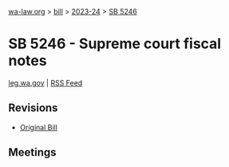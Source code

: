 [wa-law.org](/) > [bill](/bill/) > [2023-24](/bill/2023-24/) > [SB 5246](/bill/2023-24/sb/5246/)

# SB 5246 - Supreme court fiscal notes
[leg.wa.gov](https://app.leg.wa.gov/billsummary?BillNumber=5246&Year=2023&Initiative=false) | [RSS Feed](./rss.xml)

## Revisions
* [Original Bill](1/)

## Meetings
